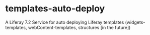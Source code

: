 # templates-auto-deploy
A Liferay 7.2 Service for auto deploying Liferay templates (widgets-templates, webContent-templates, structures [in the future])
